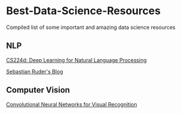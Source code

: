 # Best-Data-Science-Resources
Compiled list of some important and amazing data science resources


## NLP 

[CS224d: Deep Learning for Natural Language Processing](https://cs224d.stanford.edu/)

[Sebastian Ruder's Blog](https://ruder.io/)

## Computer Vision

[ Convolutional Neural Networks for Visual Recognition](https://www.youtube.com/playlist?list=PL3FW7Lu3i5JvHM8ljYj-zLfQRF3EO8sYv)
